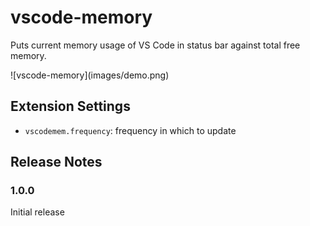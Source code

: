 # vscode-memory

Puts current memory usage of VS Code in status bar against total free memory.

\!\[vscode-memory\]\(images/demo.png\)

## Extension Settings

* `vscodemem.frequency`: frequency in which to update

## Release Notes

### 1.0.0

Initial release
